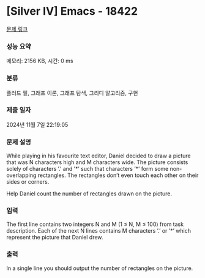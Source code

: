 # [Silver IV] Emacs - 18422 

[문제 링크](https://www.acmicpc.net/problem/18422) 

### 성능 요약

메모리: 2156 KB, 시간: 0 ms

### 분류

플러드 필, 그래프 이론, 그래프 탐색, 그리디 알고리즘, 구현

### 제출 일자

2024년 11월 7일 22:19:05

### 문제 설명

<p>While playing in his favourite text editor, Daniel decided to draw a picture that was N characters high and M characters wide. The picture consists solely of characters ’.’ and ’*’ such that characters ’*’ form some non-overlapping rectangles. The rectangles don’t even touch each other on their sides or corners.</p>

<p>Help Daniel count the number of rectangles drawn on the picture.</p>

### 입력 

 <p>The first line contains two integers N and M (1 ≤ N, M ≤ 100) from task description. Each of the next N lines contains M characters ’.’ or ’*’ which represent the picture that Daniel drew.</p>

### 출력 

 <p>In a single line you should output the number of rectangles on the picture.</p>

